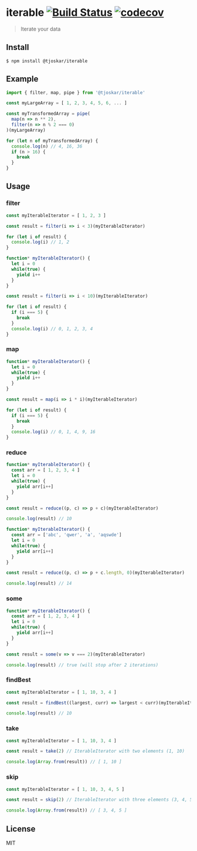 # iterable [![Build Status](https://travis-ci.org/tjoskar/iterable.svg?branch=master)](https://travis-ci.org/tjoskar/iterable) [![codecov](https://codecov.io/gh/tjoskar/iterable/branch/master/graph/badge.svg)](https://codecov.io/gh/tjoskar/iterable)

> Iterate your data


## Install

```
$ npm install @tjoskar/iterable
```

## Example

```js
import { filter, map, pipe } from '@tjoskar/iterable'

const myLargeArray = [ 1, 2, 3, 4, 5, 6, ... ]

const myTransformedArray = pipe(
  map(n => n ** 2),
  filter(n => n % 2 === 0)
)(myLargeArray)

for (let n of myTransformedArray) {
  console.log(n) // 4, 16, 36
  if (n > 16) {
    break
  }
}
```

## Usage

### filter

```js
const myIterableIterator = [ 1, 2, 3 ]

const result = filter(i => i < 3)(myIterableIterator)

for (let i of result) {
  console.log(i) // 1, 2
}
```

```js
function* myIterableIterator() {
  let i = 0
  while(true) {
    yield i++
  }
}

const result = filter(i => i < 10)(myIterableIterator)

for (let i of result) {
  if (i === 5) {
    break
  }
  console.log(i) // 0, 1, 2, 3, 4
}
```

### map

```js
function* myIterableIterator() {
  let i = 0
  while(true) {
    yield i++
  }
}

const result = map(i => i * i)(myIterableIterator)

for (let i of result) {
  if (i === 5) {
    break
  }
  console.log(i) // 0, 1, 4, 9, 16
}
```

### reduce

```js
function* myIterableIterator() {
  const arr = [ 1, 2, 3, 4 ]
  let i = 0
  while(true) {
    yield arr[i++]
  }
}

const result = reduce((p, c) => p + c)(myIterableIterator)

console.log(result) // 10
```

```js
function* myIterableIterator() {
  const arr = ['abc', 'qwer', 'a', 'aqswde']
  let i = 0
  while(true) {
    yield arr[i++]
  }
}

const result = reduce((p, c) => p + c.length, 0)(myIterableIterator)

console.log(result) // 14
```

### some

```js
function* myIterableIterator() {
  const arr = [ 1, 2, 3, 4 ]
  let i = 0
  while(true) {
    yield arr[i++]
  }
}

const result = some(v => v === 2)(myIterableIterator)

console.log(result) // true (will stop after 2 iterations)
```

### findBest

```js
const myIterableIterator = [ 1, 10, 3, 4 ]

const result = findBest((largest, curr) => largest < curr)(myIterableIterator)

console.log(result) // 10
```

### take

```js
const myIterableIterator = [ 1, 10, 3, 4 ]

const result = take(2) // IterableIterator with two elements (1, 10)

console.log(Array.from(result)) // [ 1, 10 ]
```

### skip

```js
const myIterableIterator = [ 1, 10, 3, 4, 5 ]

const result = skip(2) // IterableIterator with three elements (3, 4, 5)

console.log(Array.from(result)) // [ 3, 4, 5 ]
```

## License

MIT
